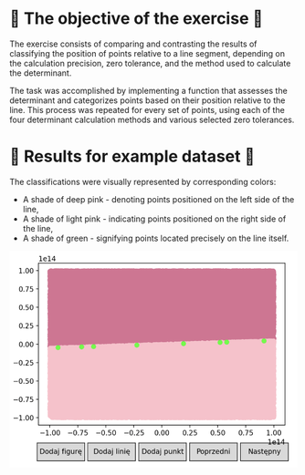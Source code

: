 # 🔶 The objective of the exercise 🔶
<p>The exercise consists of comparing and contrasting the results of classifying the position of points relative to a line segment, depending on the calculation precision, zero tolerance, and the method used to calculate the determinant. </p>

<p>The task was accomplished by implementing a function that assesses the determinant and categorizes points based on their position relative to the line. This process was repeated for every set of points, using each of the four determinant calculation methods and various selected zero tolerances. </p>

# 🔶 Results for example dataset 🔶

<p>The classifications were visually represented by corresponding colors: </p>
<ul>
  <li>A shade of deep pink - denoting points positioned on the left side of the line, </li>
  <li>A shade of light pink - indicating points positioned on the right side of the line, </li>
  <li> A shade of green - signifying points located precisely on the line itself. </li>
</ul>

<img src="example.png">
